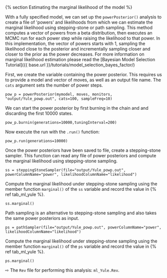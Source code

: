 {% section Estimating the marginal likelihood of the model %}

With a fully specified model, we can set up the `powerPosterior()`
analysis to create a file of 'powers' and likelihoods from which we can
estimate the marginal likelihood using stepping-stone or path sampling.
This method computes a vector of powers from a beta distribution, then
executes an MCMC run for each power step while raising the likelihood to
that power. In this implementation, the vector of powers starts with 1,
sampling the likelihood close to the posterior and incrementally
sampling closer and closer to the prior as the power decreases. For more
information on marginal likelihood estimation please read the
[Bayesian Model Selection Tutorial]({{ base.url }}/tutorials/model_selection_bayes_factor/)

First, we create the variable containing the power posterior. This
requires us to provide a model and vector of moves, as well as an output
file name. The `cats` argument sets the number of power steps.
```
pow_p = powerPosterior(mymodel, moves, monitors, "output/Yule_powp.out", cats=100, sampleFreq=10)
```
We can start the power posterior by first burning in the chain and and
discarding the first 10000 states.
```
pow_p.burnin(generations=10000,tuningInterval=200)
```
Now execute the run with the `.run()` function:
```
pow_p.run(generations=10000)
```
Once the power posteriors have been saved to file, create a
stepping-stone sampler. This function can read any file of power
posteriors and compute the marginal likelihood using stepping-stone
sampling.
```
ss = steppingStoneSampler(file="output/Yule_powp.out", powerColumnName="power", likelihoodColumnName="likelihood")
```
Compute the marginal likelihood under stepping-stone sampling using the
member function `marginal()` of the `ss` variable and record the value
in {% ref tab_ml_yule %}.
```
ss.marginal()
```
Path sampling is an alternative to stepping-stone sampling and also
takes the same power posteriors as input.
```
ps = pathSampler(file="output/Yule_powp.out", powerColumnName="power", likelihoodColumnName="likelihood")
```
Compute the marginal likelihood under stepping-stone sampling using the
member function `marginal()` of the `ps` variable and record the value
in {% ref tab_ml_yule %}.
```
ps.marginal()
```
&#8680; The `Rev` file for performing this analysis: `ml_Yule.Rev`.
